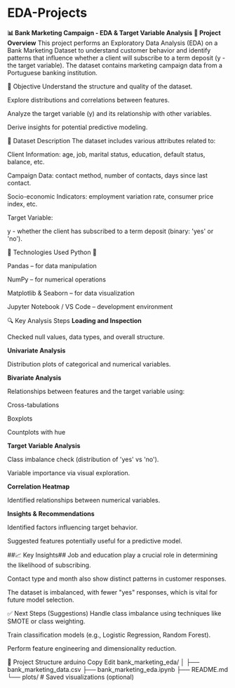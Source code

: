 # EDA-Projects
**📊 Bank Marketing Campaign - EDA & Target Variable Analysis**
**📝 Project Overview**
This project performs an Exploratory Data Analysis (EDA) on a Bank Marketing Dataset to understand customer behavior and identify patterns that influence whether a client will subscribe to a term deposit (y - the target variable). The dataset contains marketing campaign data from a Portuguese banking institution.

🎯 Objective
Understand the structure and quality of the dataset.

Explore distributions and correlations between features.

Analyze the target variable (y) and its relationship with other variables.

Derive insights for potential predictive modeling.

📁 Dataset Description
The dataset includes various attributes related to:

Client Information: age, job, marital status, education, default status, balance, etc.

Campaign Data: contact method, number of contacts, days since last contact.

Socio-economic Indicators: employment variation rate, consumer price index, etc.

Target Variable:

y - whether the client has subscribed to a term deposit (binary: 'yes' or 'no').

🧰 Technologies Used
Python 🐍

Pandas – for data manipulation

NumPy – for numerical operations

Matplotlib & Seaborn – for data visualization

Jupyter Notebook / VS Code – development environment

🔍 Key Analysis Steps
**Loading and Inspection**

Checked null values, data types, and overall structure.

**Univariate Analysis**

Distribution plots of categorical and numerical variables.

**Bivariate Analysis**

Relationships between features and the target variable using:

Cross-tabulations

Boxplots

Countplots with hue

**Target Variable Analysis**

Class imbalance check (distribution of 'yes' vs 'no').

Variable importance via visual exploration.

**Correlation Heatmap**

Identified relationships between numerical variables.

**Insights & Recommendations**

Identified factors influencing target behavior.

Suggested features potentially useful for a predictive model.

##📈 Key Insights##
Job and education play a crucial role in determining the likelihood of subscribing.

Contact type and month also show distinct patterns in customer responses.

The dataset is imbalanced, with fewer "yes" responses, which is vital for future model selection.

✅ Next Steps (Suggestions)
Handle class imbalance using techniques like SMOTE or class weighting.

Train classification models (e.g., Logistic Regression, Random Forest).

Perform feature engineering and dimensionality reduction.

📂 Project Structure
arduino
Copy
Edit
bank_marketing_eda/
│
├── bank_marketing_data.csv
├── bank_marketing_eda.ipynb
├── README.md
└── plots/   # Saved visualizations (optional)
